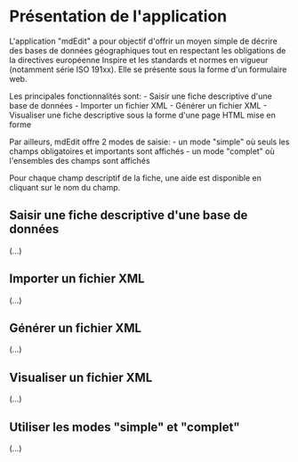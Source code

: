 
<!-- Begin @mdEdit.md -->

# Présentation de l'application

L'application "mdEdit" a pour objectif d'offrir un moyen simple de décrire des bases de données géographiques tout en respectant les obligations de la directives européenne Inspire et les standards et normes en vigueur (notamment série ISO 191xx).
Elle se présente sous la forme d'un formulaire web.

Les principales fonctionnalités sont:
    - Saisir une fiche descriptive d'une base de données
    - Importer un fichier XML
    - Générer un fichier XML
    - Visualiser une fiche descriptive sous la forme d'une page HTML mise en forme

Par ailleurs, mdEdit offre 2 modes de saisie:
    - un mode "simple" où seuls les champs obligatoires et importants sont affichés
    - un mode "complet" où l'ensembles des champs sont affichés

Pour chaque champ descriptif de la fiche, une aide est disponible en cliquant sur le nom du champ.


## Saisir une fiche descriptive d'une base de données

(...)


## Importer un fichier XML

(...)


## Générer un fichier XML

(...)


## Visualiser un fichier XML

(...)


## Utiliser les modes "simple" et "complet"

(...)

<!-- End @mdEdit.md -->

